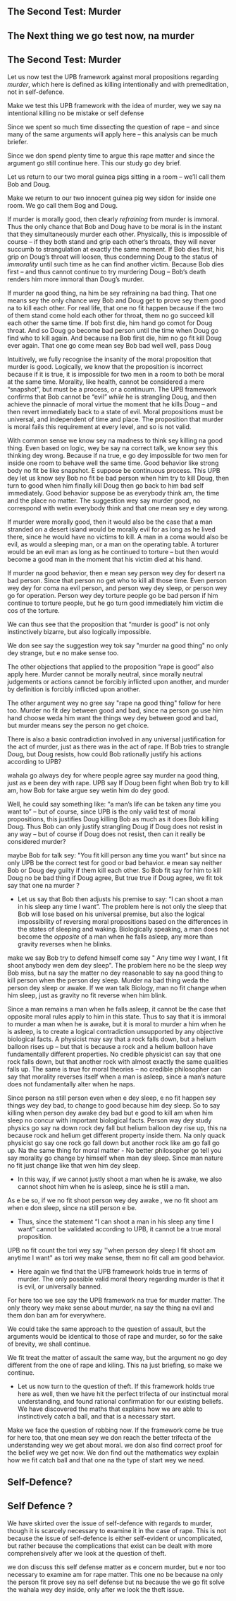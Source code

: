 ## The Second Test: Murder
## The Next thing we go test now, na murder
## The Second Test: Murder

Let us now test the UPB framework against moral propositions regarding *murder*, which here is defined as killing intentionally and with premeditation, not in self-defence.

Make we test this UPB framework with the idea of murder, wey we say na intentional killing no be mistake or self defense


Since we spent so much time dissecting the question of rape – and since many of the same arguments will apply here – this analysis can be much briefer.

Since we don spend plenty time to argue this rape matter and since the argument go still continue here. This our study go dey brief.

Let us return to our two moral guinea pigs sitting in a room – we’ll call them Bob and Doug.

Make we return to our two innocent guinea pig wey sidon for inside one room. We go call them Bog and Doug.

If murder is morally good, then clearly *refraining* from murder is immoral. Thus the only chance that Bob and Doug have to be moral is in the instant that they simultaneously murder each other. Physically, this is impossible of course – if they both stand and grip each other’s throats, they will never succumb to strangulation at exactly the same moment. If Bob dies first, his grip on Doug’s throat will loosen, thus condemning Doug to the status of *immorality* until such time as he can find another victim. Because Bob dies first – and thus cannot continue to try murdering Doug – Bob’s death renders him more immoral than Doug’s murder.

If murder na good thing, na him be sey refraining na bad thing. That one means sey the only chance wey Bob and Doug get to prove sey them good na to kill each other. For real life, that one no fit happen because if the two of them stand come hold each other for throat, them no go succeed kill each other the same time. If bob first die, him hand go comot for Doug throat. And so Doug go become bad person until the time when Doug go find who to kill again. And because na Bob first die, him no go fit kill Doug ever again. That one go come mean sey Bob bad well well, pass Doug


Intuitively, we fully recognise the insanity of the moral proposition that murder is good. Logically, we know that the proposition is incorrect because if it is true, it is impossible for two men in a room to both be moral at the same time. Morality, like health, cannot be considered a mere “snapshot”, but must be a process, or a continuum. The UPB framework confirms that Bob cannot be “evil” *while* he is strangling Doug, and then achieve the pinnacle of moral virtue the moment that he kills Doug – and then revert immediately back to a state of evil. Moral propositions must be universal, and independent of time and place. The proposition that murder is moral fails this requirement at every level, and so is not valid.

With common sense we know sey na madness to think sey killing na good thing. Even based on logic, wey be say na correct talk, we know sey this thinking dey wrong. Because if na true, e go dey impossible for two men for inside one room to behave well the same time.
Good behavior like strong body no fit be like snapshot. E suppose be continuous process. This UPB dey let us know sey Bob no fit be bad person when him try to kill Doug, then turn to good when him finally kill Doug then go back to him bad self immediately.
Good behavior suppose be as everybody think am, the time and the place no matter. The suggestion wey say murder good, no correspond with wetin everybody think and that one mean sey e dey wrong.


If murder were morally good, then it would also be the case that a man stranded on a desert island would be morally evil for as long as he lived there, since he would have no victims to kill. A man in a coma would also be evil, as would a sleeping man, or a man on the operating table. A torturer would be an evil man as long as he continued to torture – but then would become a good man in the moment that his victim died at his hand.

If murder na good behavior, then e mean sey person wey dey for desert na bad person. Since that person no get who to kill all those time. Even person wey dey for coma na evil person, and person wey dey sleep, or person wey go for operation. Person wey dey torture people go be bad person if him continue to torture people, but he go turn good immediately him victim die cos of the torture.


We can thus see that the proposition that “murder is good” is not only instinctively bizarre, but also logically impossible.

We don see say the suggestion wey tok say "murder na good thing" no only dey strange, but e no make sense too.


The other objections that applied to the proposition “rape is good” also apply here. Murder cannot be morally neutral, since morally neutral judgements or actions cannot be forcibly inflicted upon another, and murder by definition is forcibly inflicted upon another.

The other argument wey no gree say "rape na good thing" follow for here too. Murder no fit dey between good and bad, since na person go use him hand choose weda him want the things wey dey between good and bad, but murder means sey the person no get choice.


There is also a basic contradiction involved in any universal justification for the act of murder, just as there was in the act of rape. If Bob tries to strangle Doug, but Doug resists, how could Bob rationally justify his actions according to UPB?

wahala go always dey for where people agree say murder na good thing, just as e been dey with rape. UPB say If Doug been fight when Bob try to kill am, how Bob for take argue sey wetin him do dey good.



Well, he could say something like: “a man’s life can be taken any time you want to” – but of course, since UPB is the only valid test of moral propositions, this justifies Doug killing Bob as much as it does Bob killing Doug. Thus Bob can only justify strangling Doug if Doug does not resist in any way – but of course if Doug does not resist, then can it really be considered murder?

maybe Bob for talk sey: "You fit kill person any time you want"  but since na only UPB be the correct test for good or bad behavior.  e mean say neither Bob or Doug dey guilty  if them kill each other. So Bob fit say for him to kill Doug no be bad thing if Doug agree, But true true if Doug agree, we fit tok say that one na murder ?



* Let us say that Bob then adjusts his premise to say: “I can shoot a man in his sleep any time I want”. The problem here is not only the sleep that Bob will lose based on his universal premise, but also the logical impossibility of reversing moral propositions based on the differences in the states of sleeping and waking. Biologically speaking, a man does not become the *opposite* of a man when he falls asleep, any more than gravity reverses when he blinks.

make we say Bob try to defend himself come say " Any time wey I want, I fit shoot anybody wen dem dey sleep". The problem here no be the sleep wey Bob miss, but na say the matter no dey reasonable to say na good thing to kill person when the person dey sleep. Murder na bad thing weda the person dey sleep or awake. If we wan talk Biology, man no fit change when him sleep, just as gravity no fit reverse when him blink.



Since a man remains a man when he falls asleep, it cannot be the case that opposite moral rules apply to him in this state. Thus to say that it is immoral to murder a man when he is awake, but it is moral to murder a him when he is asleep, is to create a logical contradiction unsupported by any objective biological facts. A physicist may say that a rock falls down, but a helium balloon rises up – but that is because a rock and a helium balloon have fundamentally different properties. No credible physicist can say that one rock falls down, but that another rock with almost exactly the same qualities falls up. The same is true for moral theories – no credible philosopher can say that morality reverses itself when a man is asleep, since a man’s nature does not fundamentally alter when he naps.

Since person na still person even when e dey sleep, e no fit happen sey things wey dey bad, to change to good because him dey sleep. So to say killing when person dey awake dey bad but e good to kill am when him sleep no concur with important biological facts.
Person way dey study physics go say na down rock dey fall but helium balloon dey rise up, this na because rock and helium get different property inside them. Na only quack physicist go say one rock go fall down but another rock like am go fall go up. Na the same thing for moral matter - No better philosopher go tell you say morality go change by himself when man dey sleep. Since man nature no fit just change like that wen him dey sleep. 




* In this way, if we cannot justly shoot a man when he is awake, we also cannot shoot him when he is asleep, since he is still a man.

As e be so, if we no fit shoot person wey dey awake , we no fit shoot am when e don sleep, since na still person e be.

* Thus, since the statement “I can shoot a man in his sleep any time I want” cannot be validated according to UPB, it cannot be a true moral proposition.

UPB no fit count the tori wey say ''when person dey sleep I fit shoot am anytime I want" as tori wey make sense, them no fit call am good behavior.


* Here again we find that the UPB framework holds true in terms of murder. The only possible valid moral theory regarding murder is that it is evil, or universally banned.

For here too we see say the UPB framework  na true for murder matter. The only theory wey make sense about murder, na say the thing na evil and them don ban am for everywhere.

We could take the same approach to the question of assault, but the arguments would be identical to those of rape and murder, so for the sake of brevity, we shall continue.

We fit treat the matter of assault the same way, but the argument no go dey different from the one of rape and kiling.
This na just briefing, so make we continue.

* Let us now turn to the question of theft. If this framework holds true here as well, then we have hit the perfect trifecta of our instinctual moral understanding, and found rational confirmation for our existing beliefs. We have discovered the maths that explains how we are able to instinctively catch a ball, and that is a necessary start.

Make we face the question of robbing now. If the framework come be true for here too, that one mean sey we don reach the better trifecta of the understanding wey we get about moral.
we don also find correct proof for the belief wey we get now.
We don find out the mathematics wey explain how we fit catch ball and that one na the type of start wey we need.


## Self-Defence?
## Self Defence ?

We have skirted over the issue of self-defence with regards to murder, though it is scarcely necessary to examine it in the case of rape. This is not because the issue of self-defence is either self-evident or uncomplicated, but rather because the complications that exist can be dealt with more comprehensively after we look at the question of theft.

we don discuss this self defense matter as e concern murder, but e nor too necessary to examine am for rape matter. This one no be because na only the person fit prove sey na self defense but na because the we go fit solve the wahala wey dey inside, only after we look the theft issue.
